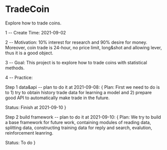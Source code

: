 # TradeCoin
Explore how to trade coins.

1 -- Create Time:
2021-09-02

2 -- Motivation:
10% interest for research and 90% desire for money. Moreover, coin trade is 24-hour, no price limit, long&shot and allowing lever, thus it is a good object.

3 -- Goal:
This project is to explore how to trade coins with statistical methods.

4 -- Practice:

Step 1 data&api -- plan to do it at 2021-09-08:
{
Plan: 
First we need to do is to 1) try to obtain history trade data for learning a model and 2) prepare good API to automatically make trade in the future.

Status:
Finish at 2021-09-10
}

Step 2 build framework -- plan to do it at 2021-09-10:
{
Plan:
We try to build a base framework for future work, containing modules of reading data, splitting data, constructing training data for reply and search, evalution, reinforcement leanring.

Status:
To do
}
